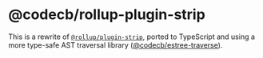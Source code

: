 # @codecb/rollup-plugin-strip

This is a rewrite of [`@rollup/plugin-strip`](https://github.com/rollup/plugins/tree/master/packages/strip), ported to TypeScript and using a more type-safe AST traversal library ([@codecb/estree-traverse](https://github.com/code-cb/estree-traverse)).
